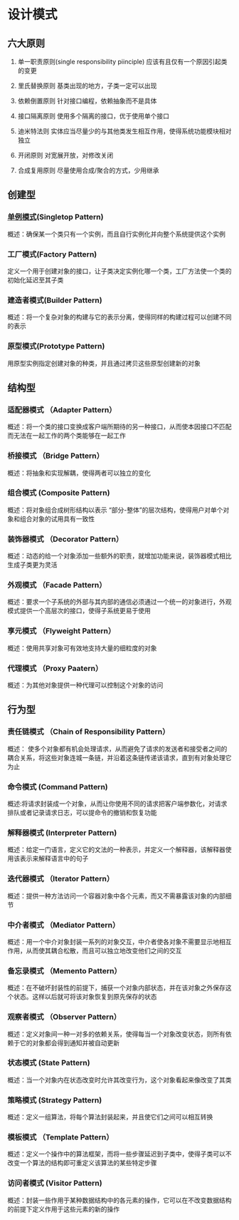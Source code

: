 # 设计模式

## 六大原则

1. 单一职责原则(single responsibility piinciple)
应该有且仅有一个原因引起类的变更

2. 里氏替换原则
基类出现的地方，子类一定可以出现

3. 依赖倒置原则
针对接口编程，依赖抽象而不是具体

4. 接口隔离原则
使用多个隔离的接口，优于使用单个接口

5. 迪米特法则
实体应当尽量少的与其他类发生相互作用，使得系统功能模块相对独立

6. 开闭原则
对宽展开放，对修改关闭

7. 合成复用原则
尽量使用合成/聚合的方式，少用继承

## 创建型

### [单例模式](./Singleton.md)(Singletop Pattern)
概述：确保某一个类只有一个实例，而且自行实例化并向整个系统提供这个实例

### 工厂模式(Factory Pattern)
定义一个用于创建对象的接口，让子类决定实例化哪一个类，工厂方法使一个类的初始化延迟至其子类
### 建造者模式(Builder Pattern)
概述：将一个复杂对象的构建与它的表示分离，使得同样的构建过程可以创建不同的表示
### 原型模式(Prototype Pattern)
用原型实例指定创建对象的种类，并且通过拷贝这些原型创建新的对象
## 结构型
### 适配器模式 （Adapter Pattern）
概述：将一个类的接口变换成客户端所期待的另一种接口，从而使本因接口不匹配而无法在一起工作的两个类能够在一起工作
### 桥接模式 （Bridge Pattern）
概述：将抽象和实现解耦，使得两者可以独立的变化
### 组合模式 (Composite Pattern)
概述：将对象组合成树形结构以表示 “部分-整体”的层次结构，使得用户对单个对象和组合对象的试用具有一致性
### 装饰器模式  （Decorator Pattern）
概述：动态的给一个对象添加一些额外的职责，就增加功能来说，装饰器模式相比生成子类更为灵活
### 外观模式  （Facade Pattern）
概述：要求一个子系统的外部与其内部的通信必须通过一个统一的对象进行，外观模式提供一个高层次的接口，使得子系统更易于使用
### 享元模式 （Flyweight Pattern）
概述：使用共享对象可有效地支持大量的细粒度的对象
### 代理模式 （Proxy Paatern）
概述：为其他对象提供一种代理可以控制这个对象的访问
## 行为型
### 责任链模式 （Chain of Responsibility Pattern）
概述： 使多个对象都有机会处理请求，从而避免了请求的发送者和接受者之间的耦合关系，将这些对象连城一条链，并沿着这条链传递该请求，直到有对象处理它为止
### 命令模式 (Command Pattern)
概述:将请求封装成一个对象，从而让你使用不同的请求把客户端参数化，对请求排队或者记录请求日志，可以提命令的撤销和恢复功能
### 解释器模式 (Interpreter Pattern)
概述：给定一门语言，定义它的文法的一种表示，并定义一个解释器，该解释器使用该表示来解释语言中的句子
### 迭代器模式  （Iterator Pattern）
概述：提供一种方法访问一个容器对象中各个元素，而又不需暴露该对象的内部细节
### 中介者模式 （Mediator Pattern）
概述：用一个中介对象封装一系列的对象交互，中介者使各对象不需要显示地相互作用，从而使其耦合松散，而且可以独立地改变他们之间的交互
### 备忘录模式 （Memento Pattern）
概述：在不破坏封装性的前提下，捕获一个对象内部状态，并在该对象之外保存这个状态。这样以后就可将该对象恢复到原先保存的状态
### 观察者模式 （Observer Pattern）
概述：定义对象间一种一对多的依赖关系，使得每当一个对象改变状态，则所有依赖于它的对象都会得到通知并被自动更新
### 状态模式  (State Pattern)
概述：当一个对象内在状态改变时允许其改变行为，这个对象看起来像改变了其类
### 策略模式 (Strategy Pattern)
概述：定义一组算法，将每个算法封装起来，并且使它们之间可以相互转换
### 模板模式 （Template Pattern）
概述：定义一个操作中的算法框架，而将一些步骤延迟到子类中，使得子类可以不改变一个算法的结构即可重定义该算法的某些特定步骤
### 访问者模式 (Visitor Pattern)
概述：封装一些作用于某种数据结构中的各元素的操作，它可以在不改变数据结构的前提下定义作用于这些元素的新的操作
